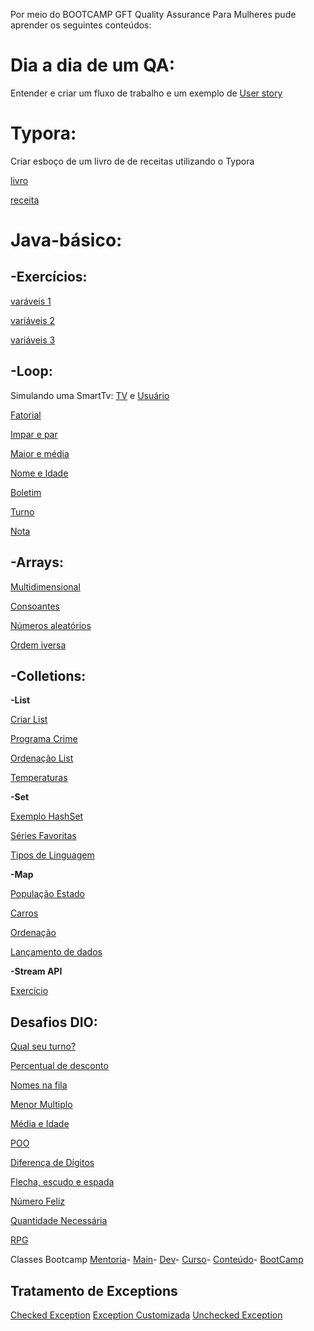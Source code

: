 Por meio do BOOTCAMP GFT Quality Assurance Para Mulheres pude aprender os seguintes conteúdos:

# **Dia a dia de um QA:**
Entender e criar um fluxo de trabalho e um exemplo de [User story](https://github.com/thaisconto/Bootcamp-QA/blob/main/user-story.pdf)


# **Typora:**
Criar esboço de um livro de de receitas utilizando o Typora

[livro](https://github.com/thaisconto/Bootcamp-QA/blob/main/livro.md)

[receita](https://github.com/thaisconto/Bootcamp-QA/blob/main/receita.md)


# **Java-básico:**
## -Exercícios:
[varáveis 1](https://github.com/thaisconto/Bootcamp-QA/blob/main/aboutMe.java)

[variáveis 2](https://github.com/thaisconto/Bootcamp-QA/blob/main/tiposVariaveis.java)

[variáveis 3](https://github.com/thaisconto/Bootcamp-QA/blob/main/MinhaClasse.java)

      
## -Loop: 
Simulando uma SmartTv:
[TV](https://github.com/thaisconto/Bootcamp-QA/blob/main/SmartTv.java)
e
[Usuário](https://github.com/thaisconto/Bootcamp-QA/blob/main/usuario.java)

[Fatorial](https://github.com/thaisconto/Bootcamp-QA/blob/main/fatorial.java)

[Impar e par](https://github.com/thaisconto/Bootcamp-QA/blob/main/imparPar.java)

[Maior e média](https://github.com/thaisconto/Bootcamp-QA/blob/main/maiorEMedia.java)

[Nome e Idade](https://github.com/thaisconto/Bootcamp-QA/blob/main/nomeIdade.java)

[Boletim](https://github.com/thaisconto/Bootcamp-QA/blob/main/boletimEstudantil.java)

[Turno](https://github.com/thaisconto/Bootcamp-QA/blob/main/qualSeuTurno.java)

[Nota](https://github.com/thaisconto/Bootcamp-QA/blob/main/nota.java)


## -Arrays: 
[Multidimensional](https://github.com/thaisconto/Bootcamp-QA/blob/main/arrayMultidimensional.java)

[Consoantes](https://github.com/thaisconto/Bootcamp-QA/blob/main/consoantes.java)

[Números aleatórios](https://github.com/thaisconto/Bootcamp-QA/blob/main/numerosAleatorios.java)

[Ordem iversa](https://github.com/thaisconto/Bootcamp-QA/blob/main/ordem.java)

## -Colletions:
**-List**

[Criar List](https://github.com/thaisconto/Bootcamp-QA/blob/main/criarListas.java)

[Programa Crime](https://github.com/thaisconto/Bootcamp-QA/blob/main/ProgramaCrime.java)

[Ordenação List](https://github.com/thaisconto/Bootcamp-QA/blob/main/ordenacaoList.java)

[Temperaturas](https://github.com/thaisconto/Bootcamp-QA/blob/main/Temperaturas.java)


**-Set**

[Exemplo HashSet](https://github.com/thaisconto/Bootcamp-QA/blob/main/exemploHashSet.java)

[Séries Favoritas](https://github.com/thaisconto/Bootcamp-QA/blob/main/SeriesFavoritas.java)

[Tipos de Linguagem](https://github.com/thaisconto/Bootcamp-QA/blob/main/tiposLinguagem.java)

**-Map**

[População Estado](https://github.com/thaisconto/Bootcamp-QA/blob/main/populacaoEstado.java)

[Carros](https://github.com/thaisconto/Bootcamp-QA/blob/main/exemploMapCarros.java)

[Ordenação](https://github.com/thaisconto/Bootcamp-QA/blob/main/exemploOrdenacaoMap.java)

[Lançamento de dados](https://github.com/thaisconto/Bootcamp-QA/blob/main/lancamentoDeDados.java)

**-Stream API**

[Exercício](https://github.com/thaisconto/Bootcamp-QA/blob/main/ExercicioStreamAPI.java)

## **Desafios DIO:**
[Qual seu turno?](https://github.com/thaisconto/Bootcamp-QA/blob/main/qualSeuTurno.java)

[Percentual de desconto](https://github.com/thaisconto/Bootcamp-QA/blob/main/percentualDesconto.java)

[Nomes na fila](https://github.com/thaisconto/Bootcamp-QA/blob/main/nomesFila.java)

[Menor Multiplo](https://github.com/thaisconto/Bootcamp-QA/blob/main/menorMultiplo.java)

[Média e Idade](https://github.com/thaisconto/Bootcamp-QA/blob/main/mediaEIdade.java)

[POO]()

[Diferença de Dígitos]()

[Flecha, escudo e espada]()

[Número Feliz]()

[Quantidade Necessária]()

[RPG]()


Classes Bootcamp
[Mentoria](https://github.com/thaisconto/Bootcamp-QA/blob/main/Mentoria.java)-
[Main](https://github.com/thaisconto/Bootcamp-QA/blob/main/Main.java)-
[Dev](https://github.com/thaisconto/Bootcamp-QA/blob/main/Dev.java)-
[Curso](https://github.com/thaisconto/Bootcamp-QA/blob/main/Curso.java)-
[Conteúdo](https://github.com/thaisconto/Bootcamp-QA/blob/main/Conteudo.java)-
[BootCamp](https://github.com/thaisconto/Bootcamp-QA/blob/main/Bootcamp.java)

## **Tratamento de Exceptions**
[Checked Exception]()
[Exception Customizada]()
[Unchecked Exception]()


